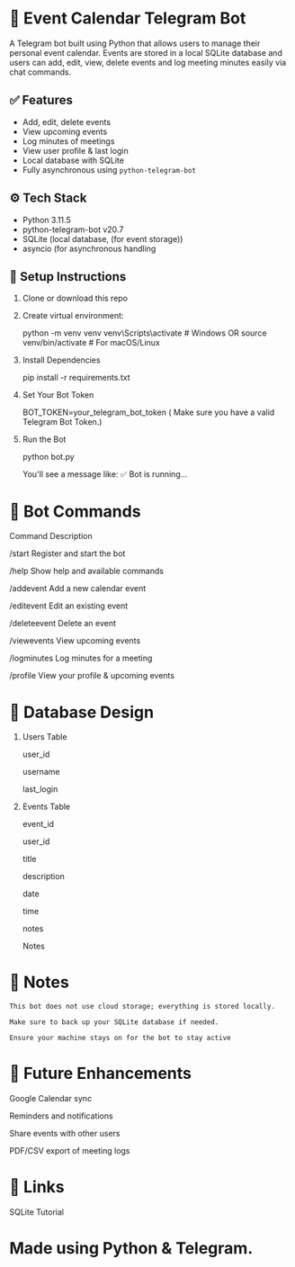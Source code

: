 # 📅 Event Calendar Telegram Bot

A Telegram bot built using Python that allows users to manage their personal event calendar. Events are stored in a local SQLite database and users can add, edit, view, delete events and log meeting minutes easily via chat commands.

## ✅ Features

- Add, edit, delete events
- View upcoming events
- Log minutes of meetings
- View user profile & last login
- Local database with SQLite
- Fully asynchronous using `python-telegram-bot`

## ⚙️ Tech Stack

- Python 3.11.5
- python-telegram-bot v20.7
- SQLite (local database, (for event storage))
- asyncio (for asynchronous handling

## 🔧 Setup Instructions

1. Clone or download this repo



2. Create virtual environment:
  
   python -m venv venv
   venv\Scripts\activate  # Windows
            OR
   source venv/bin/activate  # For macOS/Linux

3. Install Dependencies

   pip install -r requirements.txt

4. Set Your Bot Token

   BOT_TOKEN=your_telegram_bot_token
   (   Make sure you have a valid Telegram Bot Token.)

5. Run the Bot

   python bot.py

   You'll see a message like:
   ✅ Bot is running...


#  🚪 Bot Commands


Command                                      Description

/start                                       Register and start the bot

/help                                        Show help and available commands

/addevent                                    Add a new calendar event

/editevent                                   Edit an existing event

/deleteevent                                 Delete an event

/viewevents                                  View upcoming events

/logminutes                                  Log minutes for a meeting

/profile                                     View your profile & upcoming events

# 📆 Database Design

1. Users Table

   user_id

   username

   last_login

2. Events Table

   event_id

   user_id

   title

   description

   date

   time

   notes

   Notes

# 📌 Notes

    This bot does not use cloud storage; everything is stored locally.

    Make sure to back up your SQLite database if needed.

    Ensure your machine stays on for the bot to stay active 


# 🚀 Future Enhancements

Google Calendar sync

Reminders and notifications

Share events with other users

PDF/CSV export of meeting logs


# 🔗 Links

SQLite Tutorial



# Made using Python & Telegram.